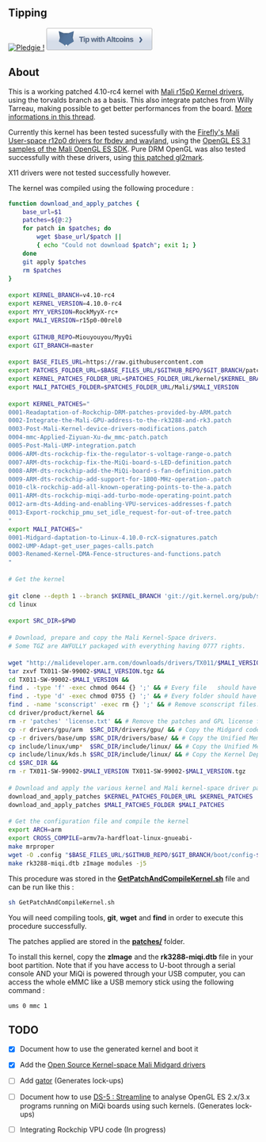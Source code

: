 Tipping
-------

[![Pledgie !](https://pledgie.com/campaigns/32702.png)](https://pledgie.com/campaigns/32702)
[![Tip with Altcoins](https://raw.githubusercontent.com/Miouyouyou/Shapeshift-Tip-button/9e13666e9d0ecc68982fdfdf3625cd24dd2fb789/Tip-with-altcoin.png)](https://shapeshift.io/shifty.html?destination=16zwQUkG29D49G6C7pzch18HjfJqMXFNrW&output=BTC)

About
-----

This is a working patched 4.10-rc4 kernel with [Mali r15p0 Kernel drivers](http://malideveloper.arm.com/resources/drivers/open-source-mali-midgard-gpu-kernel-drivers/), using the torvalds branch as a basis. This also integrate patches from Willy Tarreau, making possible to get better performances from the board. [More informations in this thread](https://forum.mqmaker.com/t/miqi-based-build-farm-finally-up-and-running/605).

Currently this kernel has been tested sucessfully with the [Firefly's Mali User-space r12p0 drivers for fbdev and wayland](http://malideveloper.arm.com/resources/drivers/arm-mali-midgard-gpu-user-space-drivers/#mali-user-space-driver-r12p0-mali-t760-gnulinux), using the [OpenGL ES 3.1 samples of the Mali OpenGL ES SDK](http://malideveloper.arm.com/resources/sdks/opengl-es-sdk-for-linux/). Pure DRM OpenGL was also tested successfully with these drivers, using [this patched gl2mark](https://github.com/Miouyouyou/glmark2).

X11 drivers were not tested successfully however.

The kernel was compiled using the following procedure :
```bash
function download_and_apply_patches {
	base_url=$1
	patches=${@:2}
	for patch in $patches; do
		wget $base_url/$patch || 
		{ echo "Could not download $patch"; exit 1; }
	done
	git apply $patches
	rm $patches
}

export KERNEL_BRANCH=v4.10-rc4
export KERNEL_VERSION=4.10.0-rc4
export MYY_VERSION=RockMyyX-rc+
export MALI_VERSION=r15p0-00rel0

export GITHUB_REPO=Miouyouyou/MyyQi
export GIT_BRANCH=master

export BASE_FILES_URL=https://raw.githubusercontent.com
export PATCHES_FOLDER_URL=$BASE_FILES_URL/$GITHUB_REPO/$GIT_BRANCH/patches
export KERNEL_PATCHES_FOLDER_URL=$PATCHES_FOLDER_URL/kernel/$KERNEL_BRANCH
export MALI_PATCHES_FOLDER=$PATCHES_FOLDER_URL/Mali/$MALI_VERSION

export KERNEL_PATCHES="
0001-Readaptation-of-Rockchip-DRM-patches-provided-by-ARM.patch
0002-Integrate-the-Mali-GPU-address-to-the-rk3288-and-rk3.patch
0003-Post-Mali-Kernel-device-drivers-modifications.patch
0004-mmc-Applied-Ziyuan-Xu-dw_mmc-patch.patch
0005-Post-Mali-UMP-integration.patch
0006-ARM-dts-rockchip-fix-the-regulator-s-voltage-range-o.patch
0007-ARM-dts-rockchip-fix-the-MiQi-board-s-LED-definition.patch
0008-ARM-dts-rockchip-add-the-MiQi-board-s-fan-definition.patch
0009-ARM-dts-rockchip-add-support-for-1800-MHz-operation-.patch
0010-clk-rockchip-add-all-known-operating-points-to-the-a.patch
0011-ARM-dts-rockchip-miqi-add-turbo-mode-operating-point.patch
0012-arm-dts-Adding-and-enabling-VPU-services-addresses-f.patch
0013-Export-rockchip_pmu_set_idle_request-for-out-of-tree.patch
"
export MALI_PATCHES="
0001-Midgard-daptation-to-Linux-4.10.0-rcX-signatures.patch
0002-UMP-Adapt-get_user_pages-calls.patch
0003-Renamed-Kernel-DMA-Fence-structures-and-functions.patch
"

# Get the kernel

git clone --depth 1 --branch $KERNEL_BRANCH 'git://git.kernel.org/pub/scm/linux/kernel/git/torvalds/linux.git' &&
cd linux

export SRC_DIR=$PWD

# Download, prepare and copy the Mali Kernel-Space drivers. 
# Some TGZ are AWFULLY packaged with everything having 0777 rights.

wget "http://malideveloper.arm.com/downloads/drivers/TX011/$MALI_VERSION/TX011-SW-99002-$MALI_VERSION.tgz" &&
tar zxvf TX011-SW-99002-$MALI_VERSION.tgz &&
cd TX011-SW-99002-$MALI_VERSION &&
find . -type 'f' -exec chmod 0644 {} ';' && # Every file   should have -rw-r--r-- rights
find . -type 'd' -exec chmod 0755 {} ';' && # Every folder should have drwxr-xr-x rights
find . -name 'sconscript' -exec rm {} ';' && # Remove sconscript files. Useless.
cd driver/product/kernel &&
rm -r 'patches' 'license.txt' && # Remove the patches and GPL license file.
cp -r drivers/gpu/arm  $SRC_DIR/drivers/gpu/ && # Copy the Midgard code
cp -r drivers/base/ump $SRC_DIR/drivers/base/ && # Copy the Unified Memory Provider code
cp include/linux/ump*  $SRC_DIR/include/linux/ && # Copy the Unified Memory Provider headers.
cp include/linux/kds.h $SRC_DIR/include/linux/ && # Copy the Kernel Dependency System header ↑ (dependency)
cd $SRC_DIR &&
rm -r TX011-SW-99002-$MALI_VERSION TX011-SW-99002-$MALI_VERSION.tgz

# Download and apply the various kernel and Mali kernel-space driver patches
download_and_apply_patches $KERNEL_PATCHES_FOLDER_URL $KERNEL_PATCHES
download_and_apply_patches $MALI_PATCHES_FOLDER $MALI_PATCHES

# Get the configuration file and compile the kernel
export ARCH=arm
export CROSS_COMPILE=armv7a-hardfloat-linux-gnueabi-
make mrproper
wget -O .config "$BASE_FILES_URL/$GITHUB_REPO/$GIT_BRANCH/boot/config-$KERNEL_VERSION$MYY_VERSION"
make rk3288-miqi.dtb zImage modules -j5
```

This procedure was stored in the **[GetPatchAndCompileKernel.sh](./GetPatchAndCompileKernel.sh)** file and can be run like this :
```bash
sh GetPatchAndCompileKernel.sh
```

You will need compiling tools, **git**, **wget** and **find** in order to execute this procedure successfully.

The patches applied are stored in the **[patches/](./patches/)** folder.

To install this kernel, copy the **zImage** and the **rk3288-miqi.dtb** file in your boot partition.
Note that if you have access to U-boot through a serial console AND your MiQi is powered through your USB computer, you can access the whole eMMC like a USB memory stick using the following command :
```
ums 0 mmc 1
```

TODO
----

- [x] Document how to use the generated kernel and boot it
- [x] Add the [Open Source Kernel-space Mali Midgard drivers](http://malideveloper.arm.com/resources/drivers/open-source-mali-midgard-gpu-kernel-drivers/)
- [ ] Add [gator](https://github.com/ARM-software/gator) (Generates lock-ups)
- [ ] Document how to use [DS-5 : Streamline](https://developer.arm.com/products/software-development-tools/ds-5-development-studio/streamline/overview) to analyse OpenGL ES 2.x/3.x programs running on MiQi boards using such kernels. (Generates lock-ups)
- [ ] Integrating Rockchip VPU code (In progress)



